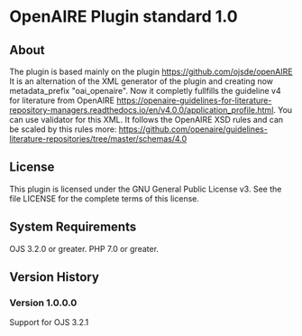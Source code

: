 # OpenAIRE Plugin standard 1.0

About
-----
The plugin is based mainly on the plugin https://github.com/ojsde/openAIRE 
It is an alternation of the XML generator of the plugin and creating now metadata_prefix "oai_openaire". Now it completly fullfills the guideline v4 for literature from OpenAIRE https://openaire-guidelines-for-literature-repository-managers.readthedocs.io/en/v4.0.0/application_profile.html. You can use validator for this XML. It follows the OpenAIRE XSD rules and can be scaled by this rules more: https://github.com/openaire/guidelines-literature-repositories/tree/master/schemas/4.0

License
-------
This plugin is licensed under the GNU General Public License v3. See the file LICENSE for the complete terms of this license.

System Requirements
-------------------
OJS 3.2.0 or greater.
PHP 7.0 or greater.

Version History
---------------

### Version 1.0.0.0

Support for OJS 3.2.1
